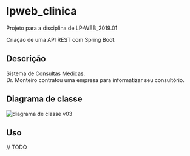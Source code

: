 # lpweb_clinica
Projeto para a disciplina de LP-WEB_2019.01

Criação de uma API REST com Spring Boot.
## Descrição
Sistema de Consultas Médicas.  
Dr. Monteiro contratou uma empresa para informatizar seu consultório.
## Diagrama de classe
![diagrama de classe v03](https://i.imgur.com/1Zkv2cx.png)
## Uso
// TODO

